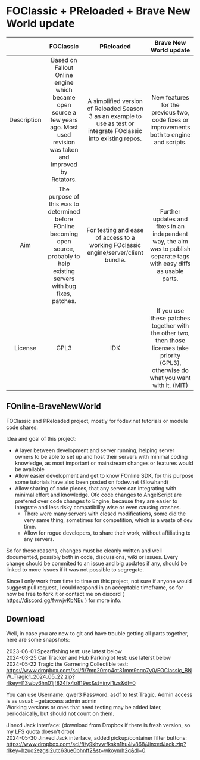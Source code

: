 # FOClassic + PReloaded + Brave New World update

| | FOClassic | PReloaded | Brave New World update |
|:----------:|:----------:|:-----------:|:------------------:|
| Description |Based on Fallout Online engine which became open source a few years ago. Most used revision was taken and improved by Rotators.  | A simplified version of Reloaded Season 3 as an example to use as test or integrate FOclassic into existing repos. | New features for the previous two, code fixes or improvements both to engine and scripts. |
| Aim | The purpose of this was to determined before FOnline becoming open source, probably to help existing servers with bug fixes, patches. | For testing and ease of access to a working FOclassic engine/server/client bundle. | Further updates and fixes in an independent way, the aim was to publish separate tags with easy diffs as usable parts. |
| License | GPL3 | IDK | If you use these patches together with the other two, then those licenses take priority (GPL3), otherwise do what you want with it. (MIT)|

## FOnline-BraveNewWorld
FOClassic and PReloaded project, mostly for fodev.net tutorials or module code shares.

Idea and goal of this project:
- A layer between development and server running, helping server owners to be able to set up and host their servers with minimal coding knowledge, as most important or mainstream changes or features would be available
- Allow easier development and get to know FOnline SDK, for this purpose some tutorials have also been posted on fodev.net (Slowhand)
- Allow sharing of code pieces, that any server can integrating with minimal effort and knowledge. Ofc code changes to AngelScript are prefered over code changes to Engine, because they are easier to integrate and less risky compatibility wise or even causing crashes. 
   - There were many servers with closed modifications, some did the very same thing, sometimes for competition, which is a waste of dev time. 
   - Allow for rogue developers, to share their work, without affiliating to any servers. 

So for these reasons, changes must be cleanly written and well documented, possibly both in code, discussions, wiki or issues. Every change should be commited to an issue and big updates if any, should be linked to more issues if it was not possible to segregate.

Since I only work from time to time on this project, not sure if anyone would suggest pull request, I could respond in an acceptable timeframe, so for now be free to fork it or contact me on discord ( https://discord.gg/fwwjvKbNEu ) for more info.


## Download

Well, in case you are new to git and have trouble getting all parts together, here are some snapshots:

2023-06-01 Spearfishing test: use latest below<br>
2024-03-25 Car Tracker and Hub Parkinglot test: use laterst below<br>
2024-05-22 Tragic the Garnering Collectible test: https://www.dropbox.com/scl/fi/7mp20mp4ot31mm9cqo7y0/FOClassic_BNW_Tragic1_2024_05_22.zip?rlkey=l13wby6hn01jf824fx4o819ex&st=inyf1izs&dl=0

You can use Username: qwer3 Password: asdf to test Tragic. Admin access is as usual: ~getaccess admin admin<br>
Working versions or ones that need testing may be added later, periodaically, but should not count on them.<br>

Jinexd Jack interface: (download from Dropbox if there is fresh version, so my LFS quota doesn't drop) <br>
2024-05-30 Jinxed Jack interface, added pickup/container filter buttons: https://www.dropbox.com/scl/fi/y9khvvrfkskn1hu4ly868/JinxedJack.zip?rlkey=hzuq2ezgsl2utc63ue0bhnff2&st=wkoymh2q&dl=0

